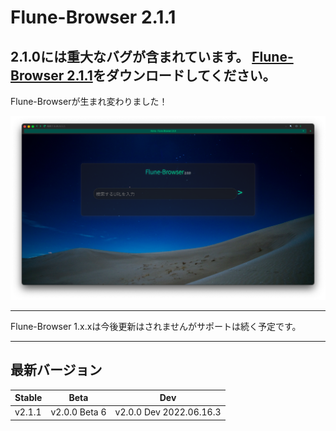 # Flune-Browser 2.1.1
**2.1.0には重大なバグが含まれています。**
[Flune-Browser 2.1.1](https://github.com/mf-3d/flune-browser/releases/v2.1.1)をダウンロードしてください。
---
Flune-Browserが生まれ変わりました！

![](./other_data/screenshot-2.0.0.png)


---

Flune-Browser 1.x.xは今後更新はされませんがサポートは続く予定です。

---

## 最新バージョン
|Stable|     Beta    |          Dev          |
|------|-------------|-----------------------|
|v2.1.1|v2.0.0 Beta 6|v2.0.0 Dev 2022.06.16.3|
